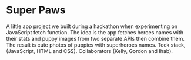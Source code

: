 # Super Paws
A little app project we built during a hackathon when experimenting on JavaScript fetch function. The idea is the app fetches heroes names with their stats and puppy images from two separate APIs then combine them. The result is cute photos of puppies with superheroes names. Teck stack, (JavaScript, HTML and CSS).
Collaborators (Kelly, Gordon and Ihab).
